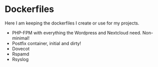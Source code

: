 # Dockerfiles

Here I am keeping the dockerfiles I create or use for my projects.

 - PHP-FPM with everything the Wordpress and Nextcloud need. Non-minimal!
 - Postfix container, initial and dirty!
 - Dovecot
 - Rspamd
 - Rsyslog
